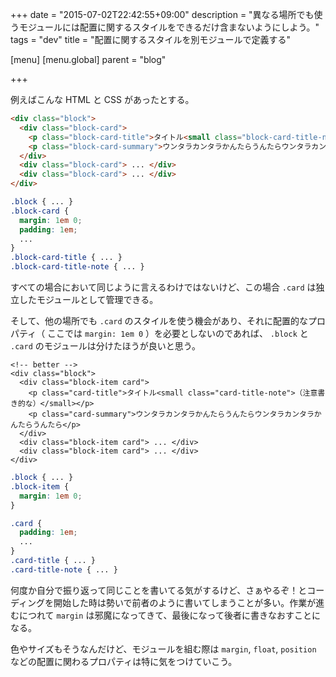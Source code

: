 +++
date = "2015-07-02T22:42:55+09:00"
description = "異なる場所でも使うモジュールには配置に関するスタイルをできるだけ含まないようにしよう。"
tags = "dev"
title = "配置に関するスタイルを別モジュールで定義する"

[menu]
  [menu.global]
    parent = "blog"

+++

例えばこんな HTML と CSS があったとする。

```html
<div class="block">
  <div class="block-card">
    <p class="block-card-title">タイトル<small class="block-card-title-note">（注意書き的な）</small></p>
    <p class="block-card-summary">ウンタラカンタラかんたらうんたらウンタラカンタラかんたらうんたら</p>
  </div>
  <div class="block-card"> ... </div>
  <div class="block-card"> ... </div>
</div>
```

```css
.block { ... }
.block-card {
  margin: 1em 0;
  padding: 1em;
  ...
}
.block-card-title { ... }
.block-card-title-note { ... }
```

すべての場合において同じように言えるわけではないけど、この場合 `.card` は独立したモジュールとして管理できる。

そして、他の場所でも `.card` のスタイルを使う機会があり、それに配置的なプロパティ（ ここでは `margin: 1em 0` ）を必要としないのであれば、 `.block` と `.card` のモジュールは分けたほうが良いと思う。

```
<!-- better -->
<div class="block">
  <div class="block-item card">
    <p class="card-title">タイトル<small class="card-title-note">（注意書き的な）</small></p>
    <p class="card-summary">ウンタラカンタラかんたらうんたらウンタラカンタラかんたらうんたら</p>
  </div>
  <div class="block-item card"> ... </div>
  <div class="block-item card"> ... </div>
</div>
```

```css
.block { ... }
.block-item {
  margin: 1em 0;
}

.card {
  padding: 1em;
  ...
}
.card-title { ... }
.card-title-note { ... }
```

何度か自分で振り返って同じことを書いてる気がするけど、さぁやるぞ！とコーディングを開始した時は勢いで前者のように書いてしまうことが多い。作業が進むにつれて `margin` は邪魔になってきて、最後になって後者に書きなおすことになる。

色やサイズもそうなんだけど、モジュールを組む際は `margin`, `float`, `position` などの配置に関わるプロパティは特に気をつけていこう。

